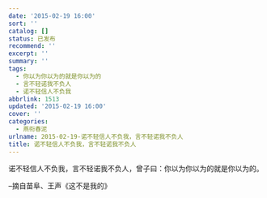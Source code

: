 ```yaml
---
date: '2015-02-19 16:00'
sort: ''
catalog: []
status: 已发布
recommend: ''
excerpt: ''
summary: ''
tags:
  - 你以为你以为的就是你以为的
  - 言不轻诺我不负人
  - 诺不轻信人不负我
abbrlink: 1513
updated: '2015-02-19 16:00'
cover: ''
categories:
  - 燕衔春泥
urlname: 2015-02-19-诺不轻信人不负我，言不轻诺我不负人
title: 诺不轻信人不负我，言不轻诺我不负人
---
```


诺不轻信人不负我，言不轻诺我不负人，曾子曰：你以为你以为的就是你以为的。


–摘自苗阜、王声《这不是我的》

